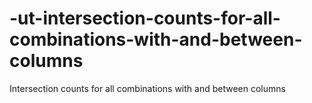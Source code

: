 # -ut-intersection-counts-for-all-combinations-with-and-between-columns
Intersection counts for all combinations with and between columns
